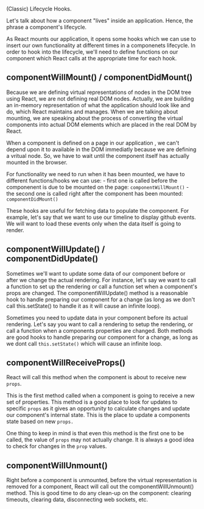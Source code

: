 (Classic) Lifecycle Hooks.

Let's talk about how a component "lives" inside an application. Hence, the phrase a component's lifecycle.

As React mounts our application, it opens some hooks which we can use to insert our own functionality at different times in a componenets lifecycle. In order to hook into the lifecycle, we'll need to define functions on our component which React calls at the appropriate time for each hook. 


## componentWillMount() / componentDidMount()

Because we are defining virtual representations of nodes in the DOM tree using React, we are not defining real DOM nodes.
Actually, we are building an in-memory representation of what the application should look like and do, which React maintains and manages.
When we are talking about mounting, we are speaking about the process of converting the virtual components into actual DOM elements which are placed in the real DOM by React.

When a component is defined on a page in our application , we can't depend upon it to available in the DOM immediatly because we are defining a vritual node. So, we have to wait until the component itself has actually mounted in the browser.

For functionality we need to run when it has been mounted, we have to different functions/hooks we can use:
    - first one is called before the componenent is due to be mounted on the page: `componentWillMount()`
    - the second one is called right after the component has been mounted: `componentDidMount()`

These hooks are useful for fetching data to populate the component.
For example, let's say that we want to use our timeline to display github events. We will want to load these events only when the data itself is going to render.

## componentWillUpdate() / componentDidUpdate()

Sometimes we'll want to update some data of our component before or after
we change the actual rendering. For instance, let's say we want to call a
function to set up the rendering or call a function set when a component's
props are changed. The componentWillUpdate() method is a reasonable hook
to handle preparing our component for a change (as long as we don't call
this.setState() to handle it as it will cause an infinite loop).


Sometimes you need to update data in your component before its actual rendering.
Let's say you want to call a rendering to setup the rendering, or call a function when a components properties are changed.
Both methods are good hooks to handle preparing our component for a change, as long as we dont call `this.setState()` which will cause an infinite loop.


## componentWillReceiveProps()

React will call this method when the component is about to receive new `props`.

This is the first method called when a component is going to receive a new set of properties. This method is a good place to look for updates to specific `props` as it gives an opportunity to calculate changes and update our component's internal state. This is the place to update a components state based on new `props.`

One thing to keep in mind is that even this method is the first one to be called, the value of `props` may not actually change. It is always a good idea to  check for changes in the `prop` values.

## componentWillUnmount()

Right before a component is unmounted, before the virtual representation is removed for a component, React will call out the componentWillUnmount() method.
This is good time to do any clean-up on the component: clearing timeouts, clearing data, disconnecting web sockets, etc.
